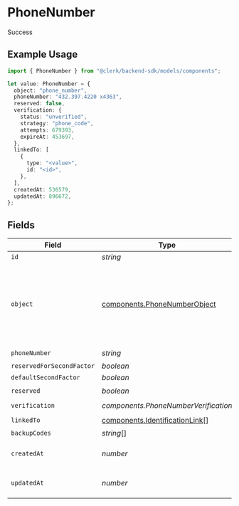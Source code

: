 # PhoneNumber

Success

## Example Usage

```typescript
import { PhoneNumber } from "@clerk/backend-sdk/models/components";

let value: PhoneNumber = {
  object: "phone_number",
  phoneNumber: "432.397.4220 x4363",
  reserved: false,
  verification: {
    status: "unverified",
    strategy: "phone_code",
    attempts: 679393,
    expireAt: 453697,
  },
  linkedTo: [
    {
      type: "<value>",
      id: "<id>",
    },
  ],
  createdAt: 536579,
  updatedAt: 896672,
};
```

## Fields

| Field                                                                                  | Type                                                                                   | Required                                                                               | Description                                                                            |
| -------------------------------------------------------------------------------------- | -------------------------------------------------------------------------------------- | -------------------------------------------------------------------------------------- | -------------------------------------------------------------------------------------- |
| `id`                                                                                   | *string*                                                                               | :heavy_minus_sign:                                                                     | N/A                                                                                    |
| `object`                                                                               | [components.PhoneNumberObject](../../models/components/phonenumberobject.md)           | :heavy_check_mark:                                                                     | String representing the object's type. Objects of the same type share the same value.<br/> |
| `phoneNumber`                                                                          | *string*                                                                               | :heavy_check_mark:                                                                     | N/A                                                                                    |
| `reservedForSecondFactor`                                                              | *boolean*                                                                              | :heavy_minus_sign:                                                                     | N/A                                                                                    |
| `defaultSecondFactor`                                                                  | *boolean*                                                                              | :heavy_minus_sign:                                                                     | N/A                                                                                    |
| `reserved`                                                                             | *boolean*                                                                              | :heavy_check_mark:                                                                     | N/A                                                                                    |
| `verification`                                                                         | *components.PhoneNumberVerification*                                                   | :heavy_check_mark:                                                                     | N/A                                                                                    |
| `linkedTo`                                                                             | [components.IdentificationLink](../../models/components/identificationlink.md)[]       | :heavy_check_mark:                                                                     | N/A                                                                                    |
| `backupCodes`                                                                          | *string*[]                                                                             | :heavy_minus_sign:                                                                     | N/A                                                                                    |
| `createdAt`                                                                            | *number*                                                                               | :heavy_check_mark:                                                                     | Unix timestamp of creation<br/>                                                        |
| `updatedAt`                                                                            | *number*                                                                               | :heavy_check_mark:                                                                     | Unix timestamp of creation<br/>                                                        |